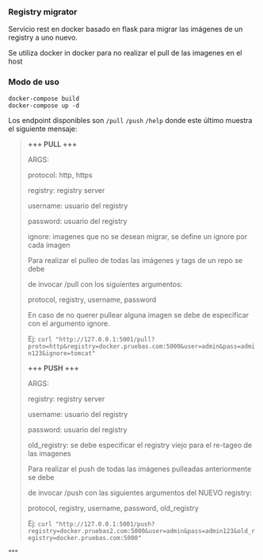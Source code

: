 ### Registry migrator

Servicio rest en docker basado en flask para migrar las imágenes de un registry a uno nuevo.

Se utiliza docker in docker para no realizar el pull de las imagenes en el host

### Modo de uso
   
    docker-compose build
	docker-compose up -d

Los endpoint disponibles son `/pull` `/push` `/help` donde este último muestra el siguiente mensaje:
 

> **+++ PULL +++**
> 
> ARGS:
> 
> protocol: http, https
> 
> registry: registry server
> 
> username: usuario del registry
> 
> password: usuario del registry
> 
> ignore: imagenes que no se desean migrar, se define un ignore por cada
> imagen
> 
>   
> 
> Para realizar el pulleo de todas las imágenes y tags de un repo se
> debe
> 
> de invocar /pull con los siguientes argumentos:
> 
> protocol, registry, username, password
> 
> En caso de no querer pullear alguna imagen se debe de especificar con
> el argumento ignore.
> 
>   
> 
> Ej: `curl "http://127.0.0.1:5001/pull?proto=http&registry=docker.pruebas.com:5000&user=admin&pass=admin123&ignore=tomcat"`
> 
>   
> 
> **+++ PUSH +++**
> 
>   
> 
> ARGS:
> 
> registry: registry server
> 
> username: usuario del registry
> 
> password: usuario del registry
> 
> old_registry: se debe especificar el registry viejo para el re-tageo
> de las imagenes
> 
>   
> 
> Para realizar el push de todas las imágenes pulleadas anteriormente se
> debe
> 
> de invocar /push con las siguientes argumentos del NUEVO registry:
> 
> protocol, registry, username, password, old_registry
> 
> Ej: `curl "http://127.0.0.1:5001/push?registry=docker.pruebas2.com:5000&user=admin&pass=admin123&old_registry=docker.pruebas.com:5000"`

"""
